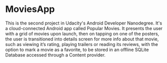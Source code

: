 # MoviesApp
This is the second project in Udacity's Android Developer Nanodegree. It's a cloud-connected Android app called Popular Movies. It presents the user with a grid of movies upon launch, then on tapping on one of the posters, the user is transitioned into details screen for more info about that movie, such as viewing it’s rating, playing trailers or reading its reviews, with the option to mark a movie as a favorite, to be stored in an offline SQLite Database accessed through a Content provider.
